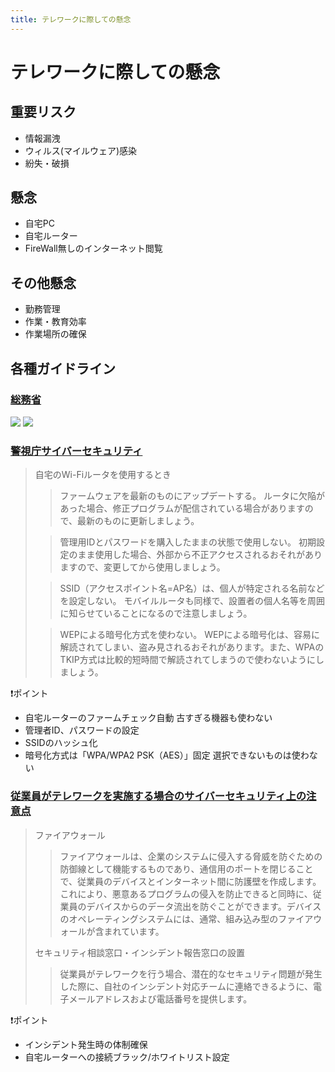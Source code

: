 ```yaml
---
title: テレワークに際しての懸念
---
```

# テレワークに際しての懸念
## 重要リスク
- 情報漏洩
- ウィルス(マイルウェア)感染
- 紛失・破損

## 懸念
- 自宅PC
- 自宅ルーター
- FireWall無しのインターネット閲覧

## その他懸念
- 勤務管理
- 作業・教育効率
- 作業場所の確保

## 各種ガイドライン
### [総務省](https://www.google.com/url?sa=t&source=web&rct=j&url=https://www.soumu.go.jp/main_content/000545372.pdf&ved=2ahUKEwjx_tCtusjoAhWI-2EKHdRFCk8QFjAIegQIAhAB&usg=AOvVaw16Y7vB9qIBgdc_3mgxbyHp)

![](/img/パターン.png)
![](/img/クラウド有効.png)

### [警視庁サイバーセキュリティ](https://www.keishicho.metro.tokyo.jp/smph/kurashi/cyber/joho/telework.html)
> 自宅のWi-Fiルータを使用するとき
> >ファームウェアを最新のものにアップデートする。
> ルータに欠陥があった場合、修正プログラムが配信されている場合がありますので、最新のものに更新しましょう。
> 
> >管理用IDとパスワードを購入したままの状態で使用しない。
> 初期設定のまま使用した場合、外部から不正アクセスされるおそれがありますので、変更してから使用しましょう。
> 
> >SSID（アクセスポイント名=AP名）は、個人が特定される名前などを設定しない。
> モバイルルータも同様で、設置者の個人名等を周囲に知らせていることになるので注意しましょう。
> 
> >WEPによる暗号化方式を使わない。
> WEPによる暗号化は、容易に解読されてしまい、盗み見されるおそれがあります。また、WPAのTKIP方式は比較的短時間で解読されてしまうので使わないようにしましょう。

:exclamation:ポイント
  - 自宅ルーターのファームチェック自動
    古すぎる機器も使わない
  - 管理者ID、パスワードの設定
  - SSIDのハッシュ化
  - 暗号化方式は「WPA/WPA2 PSK（AES）」固定
    選択できないものは使わない

### [従業員がテレワークを実施する場合のサイバーセキュリティ上の注意点](https://www.cybereason.co.jp/blog/security/4527/)
> ファイアウォール
> > ファイアウォールは、企業のシステムに侵入する脅威を防ぐための防御線として機能するものであり、通信用のポートを閉じることで、従業員のデバイスとインターネット間に防護壁を作成します。これにより、悪意あるプログラムの侵入を防止できると同時に、従業員のデバイスからのデータ流出を防ぐことができます。デバイスのオペレーティングシステムには、通常、組み込み型のファイアウォールが含まれています。
>
> セキュリティ相談窓口・インシデント報告窓口の設置
> >従業員がテレワークを行う場合、潜在的なセキュリティ問題が発生した際に、自社のインシデント対応チームに連絡できるように、電子メールアドレスおよび電話番号を提供します。

:exclamation:ポイント
  - インシデント発生時の体制確保
  - 自宅ルーターへの接続ブラック/ホワイトリスト設定
